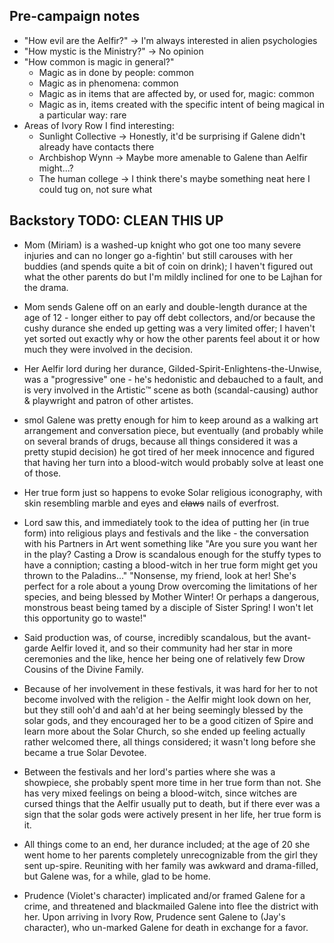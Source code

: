 ## Pre-campaign notes
- "How evil are the Aelfir?" -> I'm always interested in alien psychologies
- "How mystic is the Ministry?" -> No opinion
- "How common is magic in general?"
  - Magic as in done by people: common
  - Magic as in phenomena: common
  - Magic as in items that are affected by, or used for, magic: common
  - Magic as in, items created with the specific intent of being magical in a particular way: rare
- Areas of Ivory Row I find interesting:
  - Sunlight Collective -> Honestly, it'd be surprising if Galene didn't already have contacts there
  - Archbishop Wynn -> Maybe more amenable to Galene than Aelfir might...?
  - The human college -> I think there's maybe something neat here I could tug on, not sure what


## Backstory TODO: CLEAN THIS UP
- Mom (Miriam) is a washed-up knight who got one too many severe injuries and can no longer go a-fightin' but still carouses with her buddies (and spends quite a bit of coin on drink); I haven't figured out what the other parents do but I'm mildly inclined for one to be Lajhan for the drama.

- Mom sends Galene off on an early and double-length durance at the age of 12 - longer either to pay off debt collectors, and/or because the cushy durance she ended up getting was a very limited offer; I haven't yet sorted out exactly why or how the other parents feel about it or how much they were involved in the decision.

- Her Aelfir lord during her durance, Gilded-Spirit-Enlightens-the-Unwise, was a "progressive" one - he's hedonistic and debauched to a fault, and is very involved in the Artistic™️ scene as both (scandal-causing) author & playwright and patron of other artistes.

- smol Galene was pretty enough for him to keep around as a walking art arrangement and conversation piece, but eventually (and probably while on several brands of drugs, because all things considered it was a pretty stupid decision) he got tired of her meek innocence and figured that having her turn into a blood-witch would probably solve at least one of those.

- Her true form just so happens to evoke Solar religious iconography, with skin resembling marble and eyes and ~~claws~~ nails of everfrost.

- Lord saw this, and immediately took to the idea of putting her (in true form) into religious plays and festivals and the like - the conversation with his Partners in Art went something like "Are you sure you want her in the play? Casting a Drow is scandalous enough for the stuffy types to have a conniption; casting a blood-witch in her true form might get you thrown to the Paladins..." "Nonsense, my friend, look at her! She's perfect for a role about a young Drow overcoming the limitations of her species, and being blessed by Mother Winter! Or perhaps a dangerous, monstrous beast being tamed by a disciple of Sister Spring! I won't let this opportunity go to waste!"

- Said production was, of course, incredibly scandalous, but the avant-garde Aelfir loved it, and so their community had her star in more ceremonies and the like, hence her being one of relatively few Drow Cousins of the Divine Family.

- Because of her involvement in these festivals, it was hard for her to not become involved with the religion - the Aelfir might look down on her, but they still ooh'd and aah'd at her being seemingly blessed by the solar gods, and they encouraged her to be a good citizen of Spire and learn more about the Solar Church, so she ended up feeling actually rather welcomed there, all things considered; it wasn't long before she became a true Solar Devotee.

- Between the festivals and her lord's parties where she was a showpiece, she probably spent more time in her true form than not. She has very mixed feelings on being a blood-witch, since witches are cursed things that the Aelfir usually put to death, but if there ever was a sign that the solar gods were actively present in her life, her true form is it.

- All things come to an end, her durance included; at the age of 20 she went home to her parents completely unrecognizable from the girl they sent up-spire. Reuniting with her family was awkward and drama-filled, but Galene was, for a while, glad to be home.

- Prudence (Violet's character) implicated and/or framed Galene for a crime, and threatened and blackmailed Galene into flee the district with her. Upon arriving in Ivory Row, Prudence sent Galene to (Jay's character), who un-marked Galene for death in exchange for a favor.

